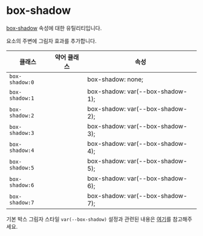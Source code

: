 # box-shadow

[box-shadow](https://developer.mozilla.org/en-US/docs/Web/CSS/box-shadow) 속성에 대한 유틸리티입니다.

요소의 주변에 그림자 효과를 추가합니다.

<table>
  <thead>
    <tr>
      <th scope="col">클래스</th>
      <th scope="col">약어 클래스</th>
      <th scope="col">속성</th>
    </tr>
  </thead>
  <tbody>
  <tr>
  <td><code>box-shadow:0</code></td>
  <td class="blank"></td>
  <td><span class="code">box-shadow: none;</span></td>
</tr>

<tr>
  <td><code>box-shadow:1</code></td>
  <td class="blank"></td>
  <td><span class="code">box-shadow: var(--box-shadow-1);</span></td>
</tr>

<tr>
  <td><code>box-shadow:2</code></td>
  <td class="blank"></td>
  <td><span class="code">box-shadow: var(--box-shadow-2);</span></td>
</tr>

<tr>
  <td><code>box-shadow:3</code></td>
  <td class="blank"></td>
  <td><span class="code">box-shadow: var(--box-shadow-3);</span></td>
</tr>

<tr>
  <td><code>box-shadow:4</code></td>
  <td class="blank"></td>
  <td><span class="code">box-shadow: var(--box-shadow-4);</span></td>
</tr>

<tr>
  <td><code>box-shadow:5</code></td>
  <td class="blank"></td>
  <td><span class="code">box-shadow: var(--box-shadow-5);</span></td>
</tr>

<tr>
  <td><code>box-shadow:6</code></td>
  <td class="blank"></td>
  <td><span class="code">box-shadow: var(--box-shadow-6);</span></td>
</tr>

<tr>
  <td><code>box-shadow:7</code></td>
  <td class="blank"></td>
  <td><span class="code">box-shadow: var(--box-shadow-7);</span></td>
</tr>

  </tbody>

</table>

기본 박스 그림자 스타일 `var(--box-shadow)` 설정과 관련된 내용은 [여기](/guide/css-variable-list.html#box-shadow)를 참고해주세요.
